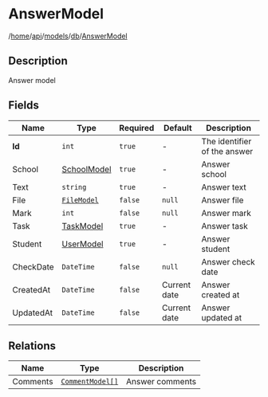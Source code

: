 # AnswerModel

/[home](/README.md)/[api](/docs/api/README.md)/[models](/docs/api/README.md#models)/[db](/docs/api/README.md#database-models)/[AnswerModel](/docs/api/models/db/Answer.md)

## Description

Answer model

## Fields

| Name | Type | Required | Default | Description |
| ---- | ---- | -------- | ------- | ----------- |
| __Id__ | `int` | `true` | - | The identifier of the answer |
| School | [SchoolModel](School.md) | `true` | - | Answer school |
| Text | `string` | `true` | - | Answer text |
| File | [`FileModel`](File.md) | `false` | `null` | Answer file |
| Mark | `int` | `false` | `null` | Answer mark |
| Task | [TaskModel](Task.md) | `true` | - | Answer task |
| Student | [UserModel](User.md) | `true` | - | Answer student |
| CheckDate | `DateTime` | `false` | `null` | Answer check date |
| CreatedAt | `DateTime` | `false` | Current date | Answer created at |
| UpdatedAt | `DateTime` | `false` | Current date | Answer updated at |

## Relations

| Name | Type | Description |
| ---- | ---- | ----------- |
| Comments | [`CommentModel[]`](Comment.md) | Answer comments |

